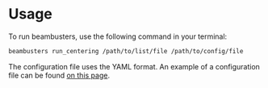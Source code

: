 # Usage

To run beambusters, use the following command in your terminal:

```bash
beambusters run_centering /path/to/list/file /path/to/config/file
```

The configuration file uses the YAML format. An example of a configuration file can be found [on this page](https://anananacr.github.io/beambusters/example/config/#example).
